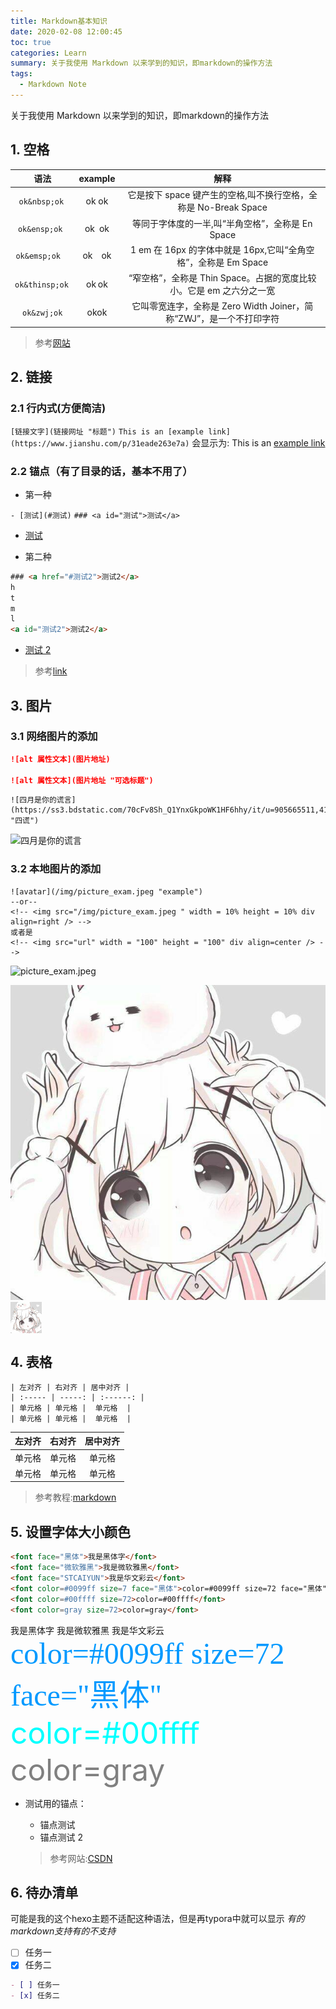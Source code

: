 ```yaml
---
title: Markdown基本知识
date: 2020-02-08 12:00:45
toc: true
categories: Learn
summary: 关于我使用 Markdown 以来学到的知识，即markdown的操作方法
tags:
  - Markdown Note
---
```

关于我使用 Markdown 以来学到的知识，即markdown的操作方法
<!--more-->

## 1. 空格

|          语法          |   example    |                                解释                                 |
| :--------------------: | :----------: | :-----------------------------------------------------------------: |
|   `ok&nbsp;ok`&nbsp;   |  ok&nbsp;ok  |   它是按下 space 键产生的空格,叫不换行空格，全称是 No-Break Space   |
|   `ok&ensp;ok`&ensp;   |  ok&ensp;ok  |          等同于字体度的一半,叫“半角空格”，全称是 En Space           |
|   `ok&emsp;ok`&emsp;   |  ok&emsp;ok  |   1 em 在 16px 的字体中就是 16px,它叫“全角空格”，全称是 Em Space    |
| `ok&thinsp;ok`&thinsp; | ok&thinsp;ok | “窄空格”，全称是 Thin Space。占据的宽度比较小。它是 em 之六分之一宽 |
|    `ok&zwj;ok`&zwj;    |  ok&zwj;ok   | 它叫零宽连字，全称是 Zero Width Joiner，简称“ZWJ”，是一个不打印字符 |

> 参考[网站](https://www.jianshu.com/p/31eade263e7a "简书")

## 2. 链接

### 2.1 行内式(方便简洁)

`[链接文字](链接网址 "标题")`
`This is an [example link](https://www.jianshu.com/p/31eade263e7a)`
会显示为:&nbsp;This is an [example link](https://www.jianshu.com/p/31eade263e7a)

### 2.2 锚点（有了目录的话，基本不用了）

- 第一种

`- [测试](#测试)`
`### <a id="测试">测试</a>`

- [测试](#测试)

* 第二种

```html
### <a href="#测试2">测试2</a>
h
t
m
l
<a id="测试2">测试2</a>
```

- <a href="#测试2">测试 2</a>

> 参考[link](https://blog.csdn.net/wangzhibo666/article/details/88731227 "CSDN")

## 3. 图片

### 3.1 网络图片的添加

```md
![alt 属性文本](图片地址)

![alt 属性文本](图片地址 "可选标题")
```

```
![四月是你的谎言](https://ss3.bdstatic.com/70cFv8Sh_Q1YnxGkpoWK1HF6hhy/it/u=905665511,4125694826&fm=26&gp=0.jpg "四谎")
```

![四月是你的谎言](https://ss3.bdstatic.com/70cFv8Sh_Q1YnxGkpoWK1HF6hhy/it/u=905665511,4125694826&fm=26&gp=0.jpg "四谎")

### 3.2 本地图片的添加

```
![avatar](/img/picture_exam.jpeg "example")
--or--
<!-- <img src="/img/picture_exam.jpeg " width = 10% height = 10% div align=right /> -->
或者是
<!-- <img src="url" width = "100" height = "100" div align=center /> -->
```

![picture_exam.jpeg](https://raw.githubusercontent.com/yq010105/Blog_images/main/pictures/picture_exam.jpeg)

![avatar](/img/picture_exam.jpeg "example")
<img src="/img/picture_exam.jpeg " width = 10% height = 10% div align=center />

## 4. 表格

```
| 左对齐 | 右对齐 | 居中对齐 |
| :----- | -----: | :------: |
| 单元格 | 单元格 |  单元格  |
| 单元格 | 单元格 |  单元格  |
```

| 左对齐 | 右对齐 | 居中对齐 |
| :----- | -----: | :------: |
| 单元格 | 单元格 |  单元格  |
| 单元格 | 单元格 |  单元格  |

> 参考教程:[markdown](https://www.runoob.com/markdown/md-tutorial.html)

## 5. 设置字体大小颜色

```html
<font face="黑体">我是黑体字</font>
<font face="微软雅黑">我是微软雅黑</font>
<font face="STCAIYUN">我是华文彩云</font>
<font color=#0099ff size=7 face="黑体">color=#0099ff size=72 face="黑体"</font>
<font color=#00ffff size=72>color=#00ffff</font>
<font color=gray size=72>color=gray</font>
```

<font face="黑体">我是黑体字</font>
<font face="微软雅黑">我是微软雅黑</font>
<font face="STCAIYUN">我是华文彩云</font>
<font color=#0099ff size=7 face="黑体">color=#0099ff size=72 face="黑体"</font>
<font color=#00ffff size=72>color=#00ffff</font>
<font color=gray size=72>color=gray</font>

- 测试用的锚点：
  - <a id="测试">锚点测试</a>
  - <a id="测试2">锚点测试 2</a>
  
  > 参考网站:[CSDN](https://blog.csdn.net/weixin_37998647/article/details/79428290 "CSDN")

## 6. 待办清单

可能是我的这个hexo主题不适配这种语法，但是再typora中就可以显示
*有的markdown支持有的不支持*

- [ ] 任务一
- [x] 任务二

```md
- [ ] 任务一
- [x] 任务二
```